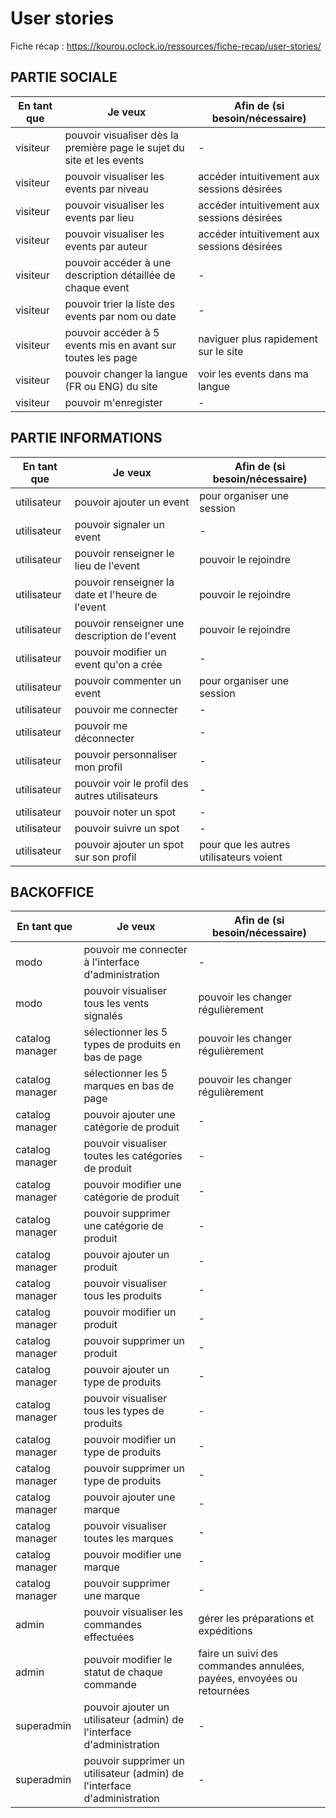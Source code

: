 # User stories

Fiche récap : https://kourou.oclock.io/ressources/fiche-recap/user-stories/

## PARTIE SOCIALE

| En tant que | Je veux | Afin de (si besoin/nécessaire) |
|--|--|--|
| visiteur | pouvoir visualiser dès la première page le sujet du site et les events | - |
| visiteur | pouvoir visualiser les events par niveau | accéder intuitivement aux sessions désirées |
| visiteur | pouvoir visualiser les events par lieu | accéder intuitivement aux sessions désirées |
| visiteur | pouvoir visualiser les events par auteur | accéder intuitivement aux sessions désirées |
| visiteur | pouvoir accéder à une description détaillée de chaque event | - |
| visiteur | pouvoir trier la liste des events par nom ou date | - |
| visiteur | pouvoir accéder à 5 events mis en avant sur toutes les page | naviguer plus rapidement sur le site |
| visiteur | pouvoir changer la langue (FR ou ENG) du site | voir les events dans ma langue |
| visiteur | pouvoir m'enregister | - |

## PARTIE INFORMATIONS

| En tant que | Je veux | Afin de (si besoin/nécessaire) |
|--|--|--|
| utilisateur | pouvoir ajouter un event | pour organiser une session |
| utilisateur | pouvoir signaler un event | - |
| utilisateur | pouvoir renseigner le lieu de l'event | pouvoir le rejoindre |
| utilisateur | pouvoir renseigner la date et l'heure de l'event | pouvoir le rejoindre |
| utilisateur | pouvoir renseigner une description de l'event | pouvoir le rejoindre |
| utilisateur | pouvoir modifier un event qu'on a crée | - |
| utilisateur | pouvoir commenter un event | pour organiser une session |
| utilisateur | pouvoir me connecter | - |
| utilisateur | pouvoir me déconnecter | - |
| utilisateur | pouvoir personnaliser mon profil | - |
| utilisateur | pouvoir voir le profil des autres utilisateurs | - |
| utilisateur | pouvoir noter un spot | - |
| utilisateur | pouvoir suivre un spot | - |
| utilisateur | pouvoir ajouter un spot sur son profil | pour que les autres utilisateurs voient |

## BACKOFFICE

| En tant que | Je veux | Afin de (si besoin/nécessaire) |
|--|--|--|
| modo | pouvoir me connecter à l'interface d'administration | - |
| modo | pouvoir visualiser tous les vents signalés | pouvoir les changer régulièrement |
| catalog manager | sélectionner les 5 types de produits en bas de page | pouvoir les changer régulièrement |
| catalog manager | sélectionner les 5 marques en bas de page | pouvoir les changer régulièrement |
| catalog manager | pouvoir ajouter une catégorie de produit | - |
| catalog manager | pouvoir visualiser toutes les catégories de produit | - |
| catalog manager | pouvoir modifier une catégorie de produit | - |
| catalog manager | pouvoir supprimer une catégorie de produit | - |
| catalog manager | pouvoir ajouter un produit | - |
| catalog manager | pouvoir visualiser tous les produits | - |
| catalog manager | pouvoir modifier un produit | - |
| catalog manager | pouvoir supprimer un produit | - |
| catalog manager | pouvoir ajouter un type de produits | - |
| catalog manager | pouvoir visualiser tous les types de produits | - |
| catalog manager | pouvoir modifier un type de produits | - |
| catalog manager | pouvoir supprimer un type de produits | - |
| catalog manager | pouvoir ajouter une marque | - |
| catalog manager | pouvoir visualiser toutes les marques | - |
| catalog manager | pouvoir modifier une marque | - |
| catalog manager | pouvoir supprimer une marque | - |
| admin | pouvoir visualiser les commandes effectuées | gérer les préparations et expéditions |
| admin | pouvoir modifier le statut de chaque commande | faire un suivi des commandes annulées, payées, envoyées ou retournées |
| superadmin | pouvoir ajouter un utilisateur (admin) de l'interface d'administration | - |
| superadmin | pouvoir supprimer un utilisateur (admin) de l'interface d'administration | - |